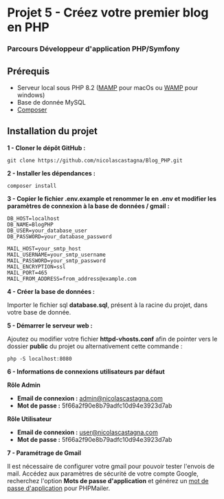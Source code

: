 # Projet 5 - Créez votre premier blog en PHP
### Parcours Développeur d'application PHP/Symfony

## Prérequis

- Serveur local sous PHP 8.2 ([MAMP](https://www.wampserver.com/) pour macOs ou [WAMP](https://www.mamp.info/en/mamp/mac/) pour windows)
- Base de donnée MySQL
- [Composer](https://getcomposer.org/)
  
## Installation du projet

**1 - Cloner le dépôt GitHub :**
```
git clone https://github.com/nicolascastagna/Blog_PHP.git
```

**2 - Installer les dépendances :**
```
composer install
```

**3 - Copier le fichier **.env.example** et renommer le en **.env** et modifier les paramètres de connexion à la base de données / gmail :**
```
DB_HOST=localhost
DB_NAME=BlogPHP
DB_USER=your_database_user
DB_PASSWORD=your_database_password

MAIL_HOST=your_smtp_host
MAIL_USERNAME=your_smtp_username
MAIL_PASSWORD=your_smtp_password
MAIL_ENCRYPTION=ssl
MAIL_PORT=465
MAIL_FROM_ADDRESS=from_address@example.com
```

**4 - Créer la base de données :**   

Importer le fichier sql **database.sql**, présent à la racine du projet, dans votre base de donnée.

**5 - Démarrer le serveur web :**   

Ajoutez ou modifier votre fichier **httpd-vhosts.conf** afin de pointer vers le dossier **public** du projet ou alternativement cette commande :
```
php -S localhost:8080
```

**6 - Informations de connexions utilisateurs par défaut**

**Rôle Admin**
- **Email de connexion :** admin@nicolascastagna.com
- **Mot de passe :** 5f66a2f90e8b79adfc10d94e3923d7ab

**Rôle Utilisateur**
- **Email de connexion :** user@nicolascastagna.com
- **Mot de passe :** 5f66a2f90e8b79adfc10d94e3923d7ab

**7 - Paramétrage de Gmail**

Il est nécessaire de configurer votre gmail pour pouvoir tester l'envois de mail. Accédez aux paramètres de sécurité de votre compte Google, recherchez l'option **Mots de passe d'application** et générez un [mot de passe d'application](https://myaccount.google.com/apppasswords) pour PHPMailer.